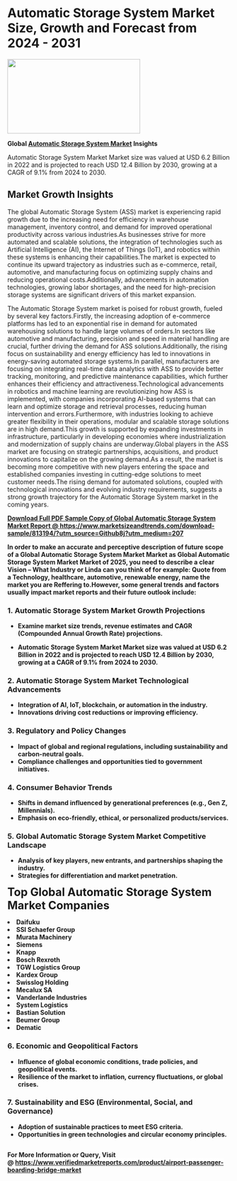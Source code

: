 <H1>Automatic Storage System Market Size, Growth and Forecast from 2024 - 2031</H1><img class="aligncenter size-medium wp-image-584254" src="https://thirdeyenews.in/wp-content/uploads/2024/09/Global-Market-Research-300x168.jpeg" alt="" width="300" height="168" /><p><strong>Global&nbsp;<a href="https://www.marketsizeandtrends.com/download-sample/813194/?utm_source=Github8j?utm_medium=207">Automatic Storage System Market</a> Insights</strong></p><p>Automatic Storage System Market Market size was valued at USD 6.2 Billion in 2022 and is projected to reach USD 12.4 Billion by 2030, growing at a CAGR of 9.1% from 2024 to 2030.</p><p><h2>Market Growth Insights</h2> <p>The global Automatic Storage System (ASS) market is experiencing rapid growth due to the increasing need for efficiency in warehouse management, inventory control, and demand for improved operational productivity across various industries.As businesses strive for more automated and scalable solutions, the integration of technologies such as Artificial Intelligence (AI), the Internet of Things (IoT), and robotics within these systems is enhancing their capabilities.The market is expected to continue its upward trajectory as industries such as e-commerce, retail, automotive, and manufacturing focus on optimizing supply chains and reducing operational costs.Additionally, advancements in automation technologies, growing labor shortages, and the need for high-precision storage systems are significant drivers of this market expansion.</p> <p><strong><a href="#"></a></strong></p> <p>The Automatic Storage System market is poised for robust growth, fueled by several key factors.Firstly, the increasing adoption of e-commerce platforms has led to an exponential rise in demand for automated warehousing solutions to handle large volumes of orders.In sectors like automotive and manufacturing, precision and speed in material handling are crucial, further driving the demand for ASS solutions.Additionally, the rising focus on sustainability and energy efficiency has led to innovations in energy-saving automated storage systems.In parallel, manufacturers are focusing on integrating real-time data analytics with ASS to provide better tracking, monitoring, and predictive maintenance capabilities, which further enhances their efficiency and attractiveness.Technological advancements in robotics and machine learning are revolutionizing how ASS is implemented, with companies incorporating AI-based systems that can learn and optimize storage and retrieval processes, reducing human intervention and errors.Furthermore, with industries looking to achieve greater flexibility in their operations, modular and scalable storage solutions are in high demand.This growth is supported by expanding investments in infrastructure, particularly in developing economies where industrialization and modernization of supply chains are underway.Global players in the ASS market are focusing on strategic partnerships, acquisitions, and product innovations to capitalize on the growing demand.As a result, the market is becoming more competitive with new players entering the space and established companies investing in cutting-edge solutions to meet customer needs.The rising demand for automated solutions, coupled with technological innovations and evolving industry requirements, suggests a strong growth trajectory for the Automatic Storage System market in the coming years.</p> <p><strong><a href="#"></p><p><span class=""><strong>Download Full PDF Sample Copy of Global Automatic Storage System Market Report</strong> @ <a href="https://www.marketsizeandtrends.com/download-sample/813194/?utm_source=Github8j?utm_medium=207" target="_blank">https://www.marketsizeandtrends.com/download-sample/813194/?utm_source=Github8j?utm_medium=207</a></span></p><p>In order to make an accurate and perceptive description of future scope of a Global&nbsp;Automatic Storage System Market Market as Global&nbsp;Automatic Storage System Market Market of 2025, you need to describe a clear Vision &ndash; What Industry or Linda can you think of for example: Quote from a Technology, healthcare, automotive, renewable energy, name the market you are Reffering to.However, some general trends and factors usually impact market reports and their future outlook include:</p><h3>1.&nbsp;<strong>Automatic Storage System Market Growth Projections</strong></h3><ul><li>Examine market size trends, revenue estimates and CAGR (Compounded Annual Growth Rate) projections.</li><li><p>Automatic Storage System Market Market size was valued at USD 6.2 Billion in 2022 and is projected to reach USD 12.4 Billion by 2030, growing at a CAGR of 9.1% from 2024 to 2030.</p></li></ul><h3>2.&nbsp;<strong>Automatic Storage System Market Technological Advancements</strong></h3><ul><li>Integration of AI, IoT, blockchain, or automation in the industry.</li><li>Innovations driving cost reductions or improving efficiency.</li></ul><h3>3.&nbsp;<strong>Regulatory and Policy Changes</strong></h3><ul><li>Impact of global and regional regulations, including sustainability and carbon-neutral goals.</li><li>Compliance challenges and opportunities tied to government initiatives.</li></ul><h3>4.&nbsp;<strong>Consumer Behavior Trends</strong></h3><ul><li>Shifts in demand influenced by generational preferences (e.g., Gen Z, Millennials).</li><li>Emphasis on eco-friendly, ethical, or personalized products/services.</li></ul><h3>5.&nbsp;<strong>Global Automatic Storage System Market Competitive Landscape</strong></h3><ul><li>Analysis of key players, new entrants, and partnerships shaping the industry.</li><li>Strategies for differentiation and market penetration.</li></ul><p data-pm-slice="1 1 []"><span style="color: inherit; font-family: inherit; font-size: 25px;">Top Global Automatic Storage System Market Companies</span></p><div class="" data-test-id=""><p><li>Daifuku</li><li> SSI Schaefer Group</li><li> Murata Machinery</li><li> Siemens</li><li> Knapp</li><li> Bosch Rexroth</li><li> TGW Logistics Group</li><li> Kardex Group</li><li> Swisslog Holding</li><li> Mecalux SA</li><li> Vanderlande Industries</li><li> System Logistics</li><li> Bastian Solution</li><li> Beumer Group</li><li> Dematic</li></p></div><h3>6.&nbsp;<strong>Economic and Geopolitical Factors</strong></h3><ul><li>Influence of global economic conditions, trade policies, and geopolitical events.</li><li>Resilience of the market to inflation, currency fluctuations, or global crises.</li></ul><h3>7.&nbsp;<strong>Sustainability and ESG (Environmental, Social, and Governance)</strong></h3><ul><li>Adoption of sustainable practices to meet ESG criteria.</li><li>Opportunities in green technologies and circular economy principles.</li></ul><h2><strong style="font-size: 14px;">For More Information or Query, Visit @&nbsp;</strong><a style="background-color: #ffffff; font-size: 14px;" href="https://www.marketsizeandtrends.com/report/automatic-storage-system-market/" target="_blank">https://www.verifiedmarketreports.com/product/airport-passenger-boarding-bridge-market</a></h2>